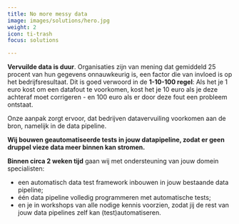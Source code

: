```yaml
---
title: No more messy data
image: images/solutions/hero.jpg
weight: 2
icon: ti-trash
focus: solutions

---
```

**Vervuilde data is duur**. Organisaties zijn van mening dat gemiddeld 25 procent van hun gegevens onnauwkeurig is, een factor die van invloed is op het bedrijfsresultaat. Dit is goed verwoord in de **1-10-100 regel**: Als het je 1 euro kost om een datafout te voorkomen, kost het je 10 euro als je deze achteraf moet corrigeren - en 100 euro als er door deze fout een probleem ontstaat.

Onze aanpak zorgt ervoor, dat bedrijven datavervuiling voorkomen aan de bron, namelijk in de data pipeline.

**Wij bouwen geautomatiseerde tests in jouw datapipeline, zodat er geen druppel vieze data meer binnen kan stromen.**

**Binnen circa 2 weken tijd** gaan wij met ondersteuning van jouw domein specialisten:

* een automatisch data test framework inbouwen in jouw bestaande data pipeline;
* één data pipeline volledig programmeren met automatische tests;
* en je in workshops van alle nodige kennis voorzien, zodat jij de rest van jouw data pipelines zelf kan (test)automatiseren.
